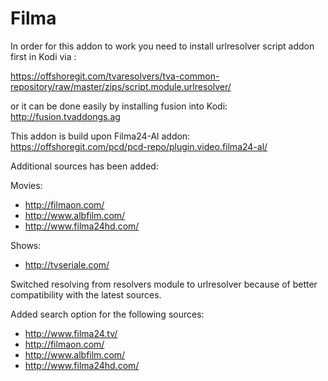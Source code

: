 # Filma

In order for this addon to work you need to install urlresolver script addon first in Kodi via :

https://offshoregit.com/tvaresolvers/tva-common-repository/raw/master/zips/script.module.urlresolver/

or it can be done easily by installing fusion into Kodi: http://fusion.tvaddongs.ag

This addon is build upon Filma24-Al addon: https://offshoregit.com/pcd/pcd-repo/plugin.video.filma24-al/

Additional sources has been added: 

Movies:
- http://filmaon.com/
- http://www.albfilm.com/
- http://www.filma24hd.com/

Shows:
- http://tvseriale.com/

Switched resolving from resolvers module to urlresolver because of better compatibility with the latest sources.

Added search option for the following sources:

- http://www.filma24.tv/
- http://filmaon.com/
- http://www.albfilm.com/
- http://www.filma24hd.com/
